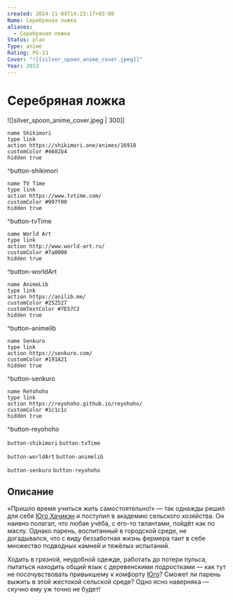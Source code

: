 ```yaml
---
created: 2024-11-04T14:23:17+03:00
Name: Серебряная ложка
aliases:
  - Серебряная ложка
Status: plan
Type: anime
Rating: PG-13
Cover: "![[silver_spoon_anime_cover.jpeg]]"
Year: 2013
---
```


# Серебряная ложка

![[silver_spoon_anime_cover.jpeg | 300]]

```button
name Shikimori
type link
action https://shikimori.one/animes/16918
customColor #4682b4
hidden true
```
^button-shikimori

```button
name TV Time
type link
action https://www.tvtime.com/
customColor #997f00
hidden true
```
^button-tvTime

```button
name World Art
type link
action http://www.world-art.ru/
customColor #7a0000
hidden true
```
^button-worldArt

```button
name AnimeLib
type link
action https://anilib.me/
customColor #252527
customTextColor #7E57C2
hidden true
```
^button-animelib

```button
name Senkuro
type link
action https://senkuro.com/
customColor #191A21
hidden true
```
^button-senkuro

```button
name ReYohoho
type link
action https://reyohoho.github.io/reyohoho/
customColor #1c1c1c
hidden true
```
^button-reyohoho

`button-shikimori` `button-tvTime`

`button-worldArt` `button-animelib`

`button-senkuro` `button-reyohoho`

## Описание

«Пришло время учиться жить самостоятельно!» — так однажды решил для себя [Юго Хачикэн](https://shikimori.one/characters/53241-yuugo-hachiken) и поступил в академию сельского хозяйства. Он наивно полагал, что любая учёба, с его-то талантами, пойдёт как по маслу. Однако парень, воспитанный в городской среде, не догадывался, что с виду беззаботная жизнь фермера таит в себе множество подводных камней и тяжёлых испытаний.

Ходить в грязной, неудобной одежде, работать до потери пульса, пытаться находить общий язык с деревенскими подростками — как тут не посочувствовать привыкшему к комфорту [Юго](https://shikimori.one/characters/53241-yuugo-hachiken)? Сможет ли парень выжить в этой жестокой сельской среде? Одно ясно наверняка — скучно ему уж точно не будет!
